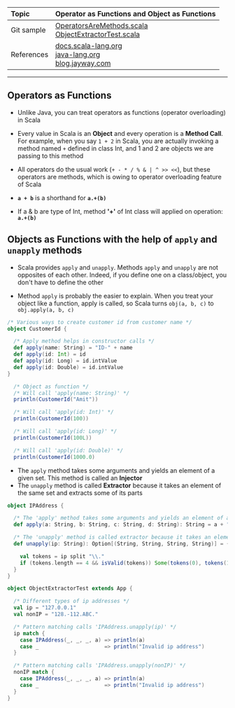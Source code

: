 | Topic | Operator as Functions and Object as Functions |
| :--- | :--- |
| Git sample | [OperatorsAreMethods.scala](https://github.com/inbravo/scala-src/blob/master/src/main/scala/com/inbravo/lang/OperatorsAreMethods.scala) <br/> [ObjectExtractorTest.scala](https://github.com/inbravo/scala-src/blob/master/src/main/scala/com/inbravo/lang/ObjectExtractorTest.scala) |
| References | [docs.scala-lang.org](http://docs.scala-lang.org/tutorials/tour/extractor-objects.html) <br/> [java-lang.org](http://www.scala-lang.org/old/node/112) <br/> [blog.jayway.com](https://blog.jayway.com/2011/10/11/injectors-and-extractors-in-scala) |

---

## Operators as Functions

*	Unlike Java, you can treat operators as functions (operator overloading) in Scala

*	Every value in Scala is an **Object** and every operation is a **Method Call**. For example, when you say `1 + 2` in Scala, you are actually invoking a method named `+` defined in class Int, and 1 and 2 are objects we are passing to this method

*	All operators do the usual work \(`+ - * / % & | ^ >> <<`\), but these operators are methods, which is owing to operator overloading feature of Scala

*	**`a + b`**  is a shorthand for **`a.+(b)`**

*	If a & b are type of Int, method **'+'** of Int class will applied on operation: **`a.+(b)`**

## Objects as Functions with the help of `apply` and `unapply` methods

*	Scala provides `apply` and `unapply`. Methods `apply` and `unapply` are not opposites of each other. Indeed, if you define one on a class/object, you don't have to define the other

*	Method `apply` is probably the easier to explain. When you treat your object like a function, apply is called, so Scala turns `obj(a, b, c)` to `obj.apply(a, b, c)`

```scala
/* Various ways to create customer id from customer name */
object CustomerId {

  /* Apply method helps in constructor calls */
  def apply(name: String) = "ID-" + name
  def apply(id: Int) = id
  def apply(id: Long) = id.intValue
  def apply(id: Double) = id.intValue
}

  /* Object as function */
  /* Will call 'apply(name: String)' */
  println(CustomerId("Amit"))

  /* Will call 'apply(id: Int)' */
  println(CustomerId(100))

  /* Will call 'apply(id: Long)' */
  println(CustomerId(100L))

  /* Will call 'apply(id: Double)' */
  println(CustomerId(1000.0)
```

* The `apply` method takes some arguments and yields an element of a given set. This method is called an **Injector**
*	The `unapply` method is called **Extractor** because it takes an element of the same set and extracts some of its parts

```scala
object IPAddress {

  /* The 'apply' method takes some arguments and yields an element of a given set. This method is called an injection */
  def apply(a: String, b: String, c: String, d: String): String = a + "." + b + "." + c + "." + d

  /* The 'unapply' method is called extractor because it takes an element of the same set and extracts some of its parts */
  def unapply(ip: String): Option[(String, String, String, String)] = {

    val tokens = ip split "\\."
    if (tokens.length == 4 && isValid(tokens)) Some(tokens(0), tokens(1), tokens(2), tokens(3)) else None
  }
}

object ObjectExtractorTest extends App {

  /* Different types of ip addresses */
  val ip = "127.0.0.1"
  val nonIP = "128.-112.ABC."

  /* Pattern matching calls 'IPAddress.unapply(ip)' */
  ip match {
    case IPAddress(_, _, _, a) => println(a)
    case _                     => println("Invalid ip address")
  }

  /* Pattern matching calls 'IPAddress.unapply(nonIP)' */
  nonIP match {
    case IPAddress(_, _, _, a) => println(a)
    case _                     => println("Invalid ip address")
  }
}
```
